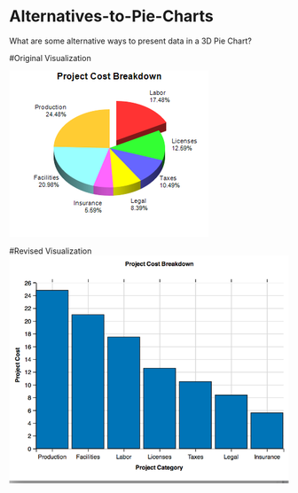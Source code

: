 # Alternatives-to-Pie-Charts
What are some alternative ways to present data in a 3D Pie Chart?

#Original Visualization

![3D Pie](https://github.com/j450h1/Alternatives-to-Pie-Charts/blob/master/threedpie.png)

#Revised Visualization
![Bar Chart](https://github.com/j450h1/Alternatives-to-Pie-Charts/blob/master/Improved.png)

